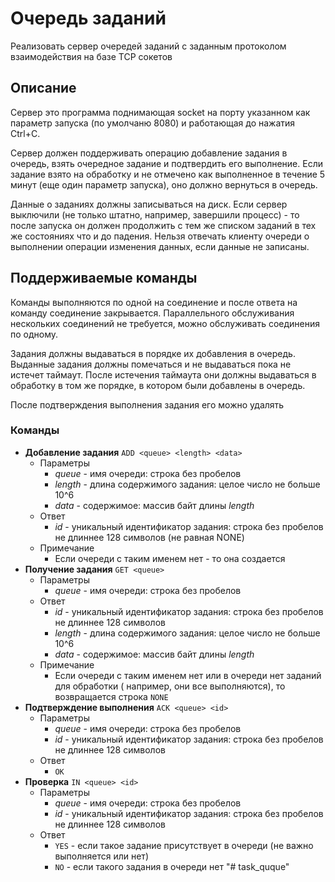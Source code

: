 Очередь заданий
=========

Реализовать сервер очередей заданий с заданным протоколом взаимодействия на базе TCP сокетов

Описание
-------

Сервер это программа поднимающая socket на порту указанном как параметр запуска (по умолчаню 8080) и работающая до нажатия Ctrl+C.

Сервер должен поддерживать операцию добавление задания в очередь, взять очередное задание и подтвердить его выполнение. Если задание взято на обработку и не отмечено как выполненное в течение 5 минут (еще один параметр запуска), оно должно вернуться в очередь.

Данные о заданиях должны записываться на диск. Если сервер выключили (не только штатно, например, завершили процесс) - то после запуска он должен продолжить с тем же списком заданий в тех же состояниях что и до падения. Нельзя отвечать клиенту очереди о выполнении операции изменения данных, если данные не записаны.


Поддерживаемые команды
-------

Команды выполняются по одной на соединение и после ответа на команду соединение закрывается. Параллельного обслуживания нескольких соединений не требуется, можно обслуживать соединения по одному.

Задания должны выдаваться в порядке их добавления в очередь. Выданные задания должны помечаться и не выдаваться пока не истечет таймаут. После истечения таймаута они должны выдаваться в обработку в том же порядке, в котором были добавлены в очередь.

После подтверждения выполнения задания его можно удалять

### Команды

* __Добавление задания__ `ADD <queue> <length> <data>`
    - Параметры
        - _queue_ - имя очереди: строка без пробелов
        - _length_ - длина содержимого задания: целое число не больше 10^6
        - _data_ - содержимое: массив байт длины _length_
    - Ответ
        - _id_ - уникальный идентификатор задания: строка без пробелов не длиннее 128 символов (не равная NONE)
    - Примечание
        - Если очереди с таким именем нет - то она создается
* __Получение задания__ `GET <queue>`
    - Параметры
        - _queue_ - имя очереди: строка без пробелов
    - Ответ
        - _id_ - уникальный идентификатор задания: строка без пробелов не длиннее 128 символов
        - _length_ - длина содержимого задания: целое число не больше 10^6
        - _data_ - содержимое: массив байт длины _length_
    - Примечание
        - Если очереди с таким именем нет или в очереди нет заданий для обработки ( например, они все выполняются), то возвращается строка `NONE`
* __Подтверждение выполнения__ `ACK <queue> <id>`
    - Параметры
        - _queue_ - имя очереди: строка без пробелов
        - _id_ - уникальный идентификатор задания: строка без пробелов не длиннее 128 символов
    - Ответ
        - `OK`
* __Проверка__ `IN <queue> <id>`
    - Параметры
        - _queue_ - имя очереди: строка без пробелов
        - _id_ - уникальный идентификатор задания: строка без пробелов не длиннее 128 символов
    - Ответ
        - `YES` - если такое задание присутствует в очереди (не важно выполняется или нет)
        - `NO` - если такого задания в очереди нет
"# task_quque" 
